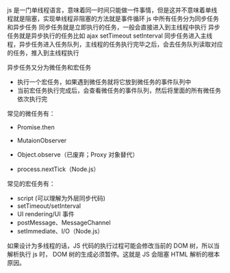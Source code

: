 js 是一门单线程语言，意味着同一时间只能做一件事情，但是这并不意味着单线程就是阻塞，实现单线程非阻塞的方法就是事件循环
js 中所有任务分为同步任务和异步任务
同步任务就是立即执行的任务，一般会直接进入到主线程中执行
异步任务就是异步执行的任务比如 ajax setTimeout setInterval
同步任务进入主线程，异步任务进入任务队列，主线程的任务执行完毕之后，会去任务队列读取对应的任务，推入到主线程执行

异步任务又分为微任务和宏任务

- 执行一个宏任务，如果遇到微任务就将它放到微任务的事件队列中
- 当前宏任务执行完成后，会查看微任务的事件队列，然后将里面的所有微任务依次执行完

常见的微任务有：

- Promise.then

- MutaionObserver

- Object.observe（已废弃；Proxy 对象替代）

- process.nextTick（Node.js）

常见的宏任务有：

- script (可以理解为外层同步代码)
- setTimeout/setInterval
- UI rendering/UI 事件
- postMessage、MessageChannel
- setImmediate、I/O（Node.js）

如果设计为多线程的话，JS 代码的执行过程可能会修改当前的 DOM 树，所以当解析执行 js 时， DOM 树的生成必须暂停。这就是 JS 会阻塞 HTML 解析的根本原因。
